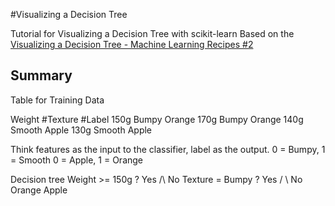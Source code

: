 #Visualizing a Decision Tree

Tutorial for Visualizing a Decision Tree with scikit-learn
Based on the [Visualizing a Decision Tree - Machine Learning Recipes #2](https://www.youtube.com/watch?v=tNa99PG8hR8)

## Summary

Table for Training Data

Weight  #Texture    #Label
150g    Bumpy       Orange
170g    Bumpy       Orange
140g    Smooth      Apple
130g    Smooth      Apple

Think features as the input to the classifier, label as the output.
0 = Bumpy, 1 = Smooth
0 = Apple, 1 = Orange

Decision tree
                Weight >= 150g ?
                Yes    /\   No
    Texture = Bumpy ?
        Yes   / \   No
     Orange        Apple